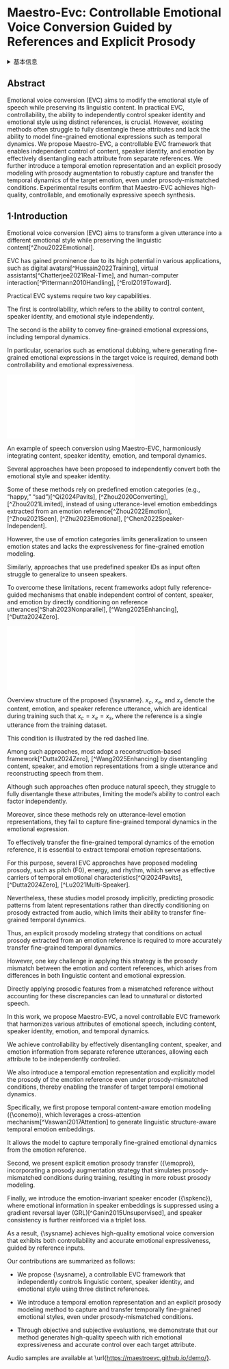 # Maestro-Evc: Controllable Emotional Voice Conversion Guided by References and Explicit Prosody

<details>
<summary>基本信息</summary>

- 标题: "Maestro-Evc: Controllable Emotional Voice Conversion Guided by References and Explicit Prosody."
- 作者:
  - 01 Jinsung Yoon
  - 02 Wooyeol Jeong
  - 03 Jio Gim
  - 04 Young-Joo Suh
- 链接:
  - [ArXiv](https://arxiv.org/abs/2508.06890v1)
  - [Publication]()
  - [Github]()
  - [Demo]()
- 文件:
  - [ArXiv:2508.06890v1](D:\Speech\Sapphire-TTS-Collection\Models\-VC\_PDF\2025.08.09_2508.06890v1_Maestro-Evc__Controllable_Emotional_Voice_Conversion_Guided_by_References_and_Explicit_Prosody.pdf)
  - [Publication] #TODO

</details>

## Abstract

Emotional voice conversion (EVC) aims to modify the emotional style of speech while preserving its linguistic content.
In practical EVC, controllability, the ability to independently control speaker identity and emotional style using distinct references, is crucial.
However, existing methods often struggle to fully disentangle these attributes and lack the ability to model fine-grained emotional expressions such as temporal dynamics.
We propose Maestro-EVC, a controllable EVC framework that enables independent control of content, speaker identity, and emotion by effectively disentangling each attribute from separate references.
We further introduce a temporal emotion representation and an explicit prosody modeling with prosody augmentation to robustly capture and transfer the temporal dynamics of the target emotion, even under prosody-mismatched conditions.
Experimental results confirm that Maestro-EVC achieves high-quality, controllable, and emotionally expressive speech synthesis.

## 1·Introduction

Emotional voice conversion (EVC) aims to transform a given utterance into a different emotional style while preserving the linguistic content[^Zhou2022Emotional].

EVC has gained prominence due to its high potential in various applications, such as digital avatars[^Hussain2022Training], virtual assistants[^Chatterjee2021Real-Time], and human-computer interaction[^Pittermann2010Handling], [^Erol2019Toward].

Practical EVC systems require two key capabilities.

The first is controllability, which refers to the ability to control content, speaker identity, and emotional style independently.

The second is the ability to convey fine-grained emotional expressions, including temporal dynamics.

In particular, scenarios such as emotional dubbing, where generating fine-grained emotional expressions in the target voice is required, demand both controllability and emotional expressiveness.

![](figure/fig1.pdf)

<a id="fig:example">An example of speech conversion using Maestro-EVC, harmoniously integrating content, speaker identity, emotion, and temporal dynamics.</a>

Several approaches have been proposed to independently convert both the emotional style and speaker identity.

Some of these methods rely on predefined emotion categories (e.g., “happy,” “sad”)[^Qi2024Pavits], [^Zhou2020Converting], [^Zhou2021Limited], instead of using utterance-level emotion embeddings extracted from an emotion reference[^Zhou2022Emotion], [^Zhou2021Seen], [^Zhu2023Emotional], [^Chen2022Speaker-Independent].

However, the use of emotion categories limits generalization to unseen emotion states and lacks the expressiveness for fine-grained emotion modeling.

Similarly, approaches that use predefined speaker IDs as input often struggle to generalize to unseen speakers.

To overcome these limitations, recent frameworks adopt fully reference-guided mechanisms that enable independent control of content, speaker, and emotion by directly conditioning on reference utterances[^Shah2023Nonparallel], [^Wang2025Enhancing], [^Dutta2024Zero].

![](figure/arc.pdf)

<a id="fig:example">Overview structure of the proposed {\sysname}. $\mathit{x_c}$, $\mathit{x_e}$, and $\mathit{x_s}$ denote the content, emotion, and speaker reference utterance, which are identical during training such that $\mathit{x}_c = \mathit{x}_e = \mathit{x}_s$, where the reference is a single utterance from the training dataset.

This condition is illustrated by the red dashed line.</a>

Among such approaches, most adopt a reconstruction-based framework[^Dutta2024Zero], [^Wang2025Enhancing] by disentangling content, speaker, and emotion representations from a single utterance and reconstructing speech from them.

Although such approaches often produce natural speech, they struggle to fully disentangle these attributes, limiting the model’s ability to control each factor independently.

Moreover, since these methods rely on utterance-level emotion representations, they fail to capture fine-grained temporal dynamics in the emotional expression.

To effectively transfer the fine-grained temporal dynamics of the emotion reference, it is essential to extract temporal emotion representations.

For this purpose, several EVC approaches have proposed modeling prosody, such as pitch (F0), energy, and rhythm, which serve as effective carriers of temporal emotional characteristics[^Qi2024Pavits], [^Dutta2024Zero], [^Lu2021Multi-Speaker].

Nevertheless, these studies model prosody implicitly, predicting prosodic patterns from latent representations rather than directly conditioning on prosody extracted from audio, which limits their ability to transfer fine-grained temporal dynamics.

Thus, an explicit prosody modeling strategy that conditions on actual prosody extracted from an emotion reference is required to more accurately transfer fine-grained temporal dynamics.

However, one key challenge in applying this strategy is the prosody mismatch between the emotion and content references, which arises from differences in both linguistic content and emotional expression.

Directly applying prosodic features from a mismatched reference without accounting for these discrepancies can lead to unnatural or distorted speech.

In this work, we propose Maestro-EVC, a novel controllable EVC framework that harmonizes various attributes of emotional speech, including content, speaker identity, emotion, and temporal dynamics.

We achieve controllability by effectively disentangling content, speaker, and emotion information from separate reference utterances, allowing each attribute to be independently controlled.

We also introduce a temporal emotion representation and explicitly model the prosody of the emotion reference even under prosody-mismatched conditions, thereby enabling the transfer of target temporal emotional dynamics.

Specifically, we first propose temporal content-aware emotion modeling ({\conemo}), which leverages a cross-attention mechanism[^Vaswani2017Attention] to generate linguistic structure-aware temporal emotion embeddings.

It allows the model to capture temporally fine-grained emotional dynamics from the emotion reference.

Second, we present explicit emotion prosody transfer ({\emopro}), incorporating a prosody augmentation strategy that simulates prosody-mismatched conditions during training, resulting in more robust prosody modeling.

Finally, we introduce the emotion-invariant speaker encoder ({\spkenc}), where emotional information in speaker embeddings is suppressed using a gradient reversal layer (GRL)[^Ganin2015Unsupervised], and speaker consistency is further reinforced via a triplet loss.

As a result, {\sysname} achieves high-quality emotional voice conversion that exhibits both controllability and accurate emotional expressiveness, guided by reference inputs.

Our contributions are summarized as follows:

-  We propose {\sysname}, a controllable EVC framework that independently controls linguistic content, speaker identity, and emotional style using three distinct references.

-  We introduce a temporal emotion representation and an explicit prosody modeling method to capture and transfer temporally fine-grained emotional styles, even under prosody-mismatched conditions.

-  Through objective and subjective evaluations, we demonstrate that our method generates high-quality speech with rich emotional expressiveness and accurate control over each target attribute.

Audio samples are available at \url{https://maestroevc.github.io/demo/}.
